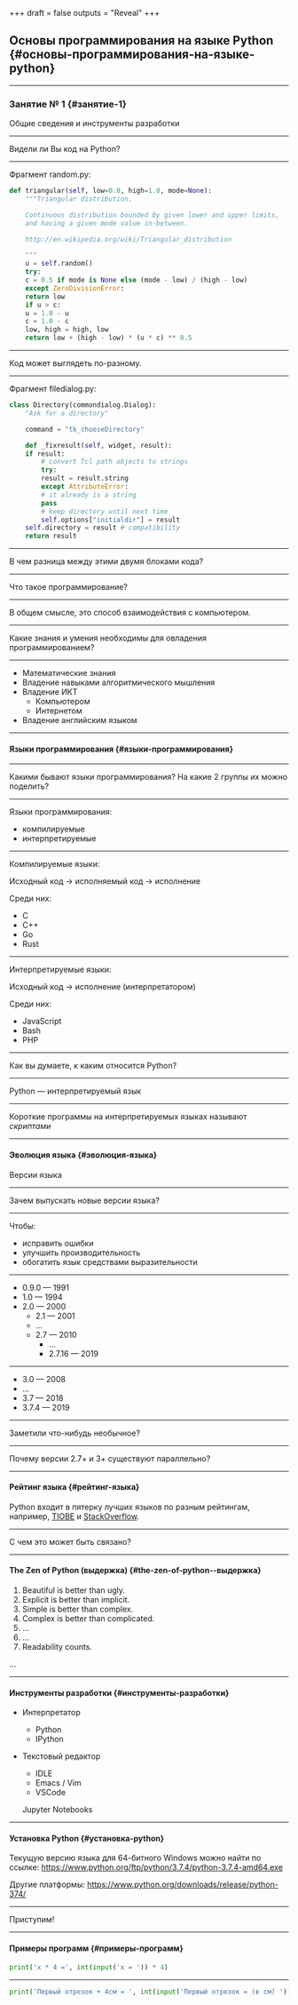 +++
draft = false
outputs = "Reveal"
+++

## Основы программирования на языке Python {#основы-программирования-на-языке-python}

---


### Занятие № 1 {#занятие-1}

Общие сведения и инструменты разработки

---

Видели ли Вы код на Python?

---

Фрагмент random.py:

```python
def triangular(self, low=0.0, high=1.0, mode=None):
    """Triangular distribution.

    Continuous distribution bounded by given lower and upper limits,
    and having a given mode value in-between.

    http://en.wikipedia.org/wiki/Triangular_distribution

    """
    u = self.random()
    try:
	c = 0.5 if mode is None else (mode - low) / (high - low)
    except ZeroDivisionError:
	return low
    if u > c:
	u = 1.0 - u
	c = 1.0 - c
	low, high = high, low
    return low + (high - low) * (u * c) ** 0.5
```

---

Код может выглядеть по-разному.

---

Фрагмент filedialog.py:

```python
class Directory(commondialog.Dialog):
    "Ask for a directory"

    command = "tk_chooseDirectory"

    def _fixresult(self, widget, result):
	if result:
	    # convert Tcl path objects to strings
	    try:
		result = result.string
	    except AttributeError:
		# it already is a string
		pass
	    # keep directory until next time
	    self.options["initialdir"] = result
	self.directory = result # compatibility
	return result
```

---

В чем разница между этими двумя блоками кода?

---

Что такое программирование?

---

В общем смысле, это способ взаимодействия с компьютером.

---

Какие знания и умения необходимы для овладения программированием?

---

-   Математические знания
-   Владение навыками алгоритмического мышления
-   Владение ИКТ
    -   Компьютером
    -   Интернетом
-   Владение английским языком

---


#### Языки программирования {#языки-программирования}

---

Какими бывают языки программирования? На какие 2 группы их можно поделить?

---

Языки программирования:

-   компилируемые
-   интерпретируемые

---

Компилируемые языки:

Исходный код → исполняемый код → исполнение

Среди них:

-   C
-   C++
-   Go
-   Rust

---

Интерпретируемые языки:

Исходный код → исполнение (интерпретатором)

Среди них:

-   JavaScript
-   Bash
-   PHP

---

Как вы думаете, к каким относится Python?

---

Python &mdash; интерпретируемый язык

---

Короткие программы на интерпретируемых языках называют _скриптами_

---


#### Эволюция языка {#эволюция-языка}

Версии языка

---

Зачем выпускать новые версии языка?

---

Чтобы:

-   исправить ошибки
-   улучшить производительность
-   обогатить язык средствами выразительности

---

-   0.9.0 &mdash; 1991
-   1.0 &mdash; 1994
-   2.0 &mdash; 2000
    -   2.1 &mdash; 2001
    -   &hellip;
    -   2.7 &mdash; 2010
        -   &hellip;
        -   2.7.16 &mdash; 2019

---

-   3.0 &mdash; 2008
-   &hellip;
-   3.7 &mdash; 2018
-   3.7.4 &mdash; 2019

---

Заметили что-нибудь необычное?

---

Почему версии 2.7+ и 3+ существуют параллельно?

---


#### Рейтинг языка {#рейтинг-языка}

Python входит в пятерку лучших языков по разным рейтингам, например, [TIOBE](https://www.tiobe.com/tiobe-index/) и [StackOverflow](https://insights.stackoverflow.com/survey/2018/#most-loved-dreaded-and-wanted).

---

С чем это может быть связано?

---


#### The Zen of Python (выдержка) {#the-zen-of-python--выдержка}

1.  Beautiful is better than ugly.
2.  Explicit is better than implicit.
3.  Simple is better than complex.
4.  Complex is better than complicated.
5.  &hellip;
6.  &hellip;
7.  Readability counts.

&hellip;

---


#### Инструменты разработки {#инструменты-разработки}

-   Интерпретатор
    -   Python
    -   IPython
-   Текстовый редактор

    -   IDLE
    -   Emacs / Vim
    -   VSCode

    Jupyter Notebooks

---


#### Установка Python {#установка-python}

Текущую версию языка для 64-битного Windows можно найти по ссылке: <https://www.python.org/ftp/python/3.7.4/python-3.7.4-amd64.exe>

Другие платформы: <https://www.python.org/downloads/release/python-374/>

---

Приступим!

---


#### Примеры программ {#примеры-программ}

```python
print('x * 4 =', int(input('x = ')) * 4)
```

---

```python
print('Первый отрезок + 4см = ', int(input('Первый отрезок = (в см) ')) + 4, 'см')
```
